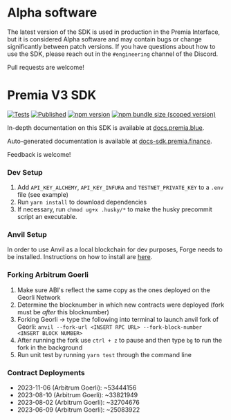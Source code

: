 # Alpha software

The latest version of the SDK is used in production in the Premia Interface,
but it is considered Alpha software and may contain bugs or change significantly between patch versions.
If you have questions about how to use the SDK, please reach out in the `#engineering` channel of the Discord.

Pull requests are welcome!

# Premia V3 SDK

[![Tests](https://github.com/Premian-Labs/v3-sdk/workflows/test/badge.svg)](https://github.com/Premian-Labs/v3-sdk/actions?query=workflow%3Atest)
[![Published](https://github.com/Premian-Labs/v3-sdk/workflows/publish/badge.svg)](https://github.com/Premian-Labs/v3-sdk/actions?query=workflow%3Apublish)
[![npm version](https://img.shields.io/npm/v/@premia/v3-sdk/latest.svg)](https://www.npmjs.com/package/@premia/v3-sdk/v/latest)
[![npm bundle size (scoped version)](https://img.shields.io/bundlephobia/minzip/@premia/v3-sdk/latest.svg)](https://bundlephobia.com/result?p=@premia/v3-sdk@latest)

In-depth documentation on this SDK is available at [docs.premia.blue](https://docs.premia.blue/).

Auto-generated documentation is available at [docs-sdk.premia.finance](https://docs-sdk.premia.finance/).

Feedback is welcome!

### Dev Setup

1. Add `API_KEY_ALCHEMY`, `API_KEY_INFURA` and `TESTNET_PRIVATE_KEY` to a `.env` file (see example)
2. Run `yarn install` to download dependencies
3. If necessary, run `chmod ug+x .husky/*` to make the husky precommit script an executable.

### Anvil Setup

In order to use Anvil as a local blockchain for dev purposes, Forge needs to be installed. Instructions on how to install are [here](https://mirror.xyz/crisgarner.eth/BhQzl33tthkJJ3Oh2ehAD_2FXGGlMupKlrUUcDk0ALA).

### Forking Arbitrum Goerli

1. Make sure ABI's reflect the same copy as the ones deployed on the Georli Network
2. Determine the blocknumber in which new contracts were deployed (fork must be _after_ this blocknumber)
3. Forking Georli -> type the following into terminal to launch anvil fork of Georli: `anvil --fork-url <INSERT RPC URL> --fork-block-number <INSERT BLOCK NUMBER>`
4. After running the fork use `ctrl + z` to pause and then type `bg` to run the fork in the background
5. Run unit test by running `yarn test` through the command line

### Contract Deployments

- 2023-11-06 (Arbitrum Goerli): ~53444156
- 2023-08-10 (Arbitrum Goerli): ~33821949
- 2023-08-02 (Arbitrum Goerli): ~32704676
- 2023-06-09 (Arbitrum Goerli): ~25083922
